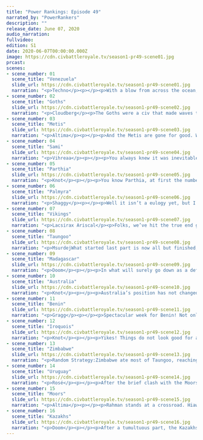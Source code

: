 ```yaml
---
title: "Power Rankings: Episode 49"
narrated_by: "PowerRankers"
description: ""
release_date: June 07, 2020
audio_narration:
fullvideo:
edition: S1
date: 2020-06-07T00:00:00.000Z
image: https://cdn.civbattleroyale.tv/season1-pr49-scene01.jpg
prcast:
scenes:
- scene_number: 01
  scene_title: "Venezuela"
  slide_url: https://cdn.civbattleroyale.tv/season1-pr49-scene01.jpg
  narration: "<p>Techno</p><p></p><p>With a blow from across the ocean, Venezuela's existence was finally cut short. Venezuela long stood as a bastion, the force keeping Uruguay in check and stopping total hegemony over the South American continent. While Venezuela was always the underdog, there was a time early in Endgame where the two civs had rough parity. That dream was quickly shattered by invasions from Uruguay and the Iroquois that ultimately pushed Venezuela out to the Hawaiian islands, and while those islands fell initially to Taungoo of all civs, they too quickly got caught in the crossfire of those two superpowers. You fought well, Chavez, but being a buffer state is a fragile existence.</p>"
- scene_number: 02
  scene_title: "Goths"
  slide_url: https://cdn.civbattleroyale.tv/season1-pr49-scene02.jpg
  narration: "<p>Cloudberg</p><p>The Goths were a civ that made waves throughout the game. At the beginning, we weren’t sure how they would fare, ranking them 39th out of an apparent lack of confidence in their ability to replicate their historical successes. Although they quickly became renowned for making terrible decisions, they did hold their own in various wars, eventually taking the capital of the Golden Horde and holding their own against the Sami and Kazakhs. Unfortunately, this mild success could not be replicated in Endgame, where Alaric’s failure to settle enough cities paved the way for the rise of the Kazakhs, before he was eventually killed by an exclave of Benin. Although his end was humiliating, Alaric ultimately finished a full 24 places ahead of his Episode 0 ranking, which can only be considered a success.</p>"
- scene_number: 03
  scene_title: "Metis"
  slide_url: https://cdn.civbattleroyale.tv/season1-pr49-scene03.jpg
  narration: "<p>Altima</p><p></p><p>And the Metis are gone for good. While they effectively brickwalled the Iroquois early on in Endgame with their ludicrously stout city DEF, they never capitalized on that advantage enough to actually stop their neighboring nemesis or even actually push into their lands. This became more of an issue with the Metis’s chronic oversettling problems- with all of the cities they settled, particularly the garbage arctic ones, they never had the Science to maintain a competitive tech level after the early game while the Iroquois in turn were busy teching up into the stratosphere. By the time the first devastating tide rolled in, it was bombers against riflemen. By the time the final shot was fired, all Louis Riel could do is wonder what could have been, if his greatest rivals hadn’t cheated their way into Facism all those millenia ago.</p>"
- scene_number: 04
  scene_title: "Sami"
  slide_url: https://cdn.civbattleroyale.tv/season1-pr49-scene04.jpg
  narration: "<p>Vihreaa</p><p></p><p>You always knew it was inevitable, but that doesn’t make it any more sad. This is the feelings and thoughts that go through everybody’s head when their grandmother passes away. The Sami were favored to be a powerful contender going into the CBRX, consistently ranking in the top 10 for most of the game, with their highest ever ranking being 3rd. Along with this, they were also able to overcome their hurdle that was Endgame, where they were set back, but still managed to gain back the title of at least regional power. Perhaps had Endgame not screwed up the Sami, they would still be alive today, perhaps thwarting the dominance of Kazakhstan? This is just mere speculation, though, as we will never find out what the Sami could have done had they just did one thing here or made a certain peace deal there. All in all though, finishing 13th is not bad out of 60 some odd civilizations.</p>"
- scene_number: 05
  scene_title: "Parthia"
  slide_url: https://cdn.civbattleroyale.tv/season1-pr49-scene05.jpg
  narration: "<p>Knot</p><p></p><p>You know Parthia, at first the number one civ being unable to take your last city because a dead civ put one of their only units in there was endearing, but it was supposed to eventually end in your death. Not prolonged existence. I will only be ok with this if Madagascar actually goes through with taking you out.</p>"
- scene_number: 06
  scene_title: "Palmyra"
  slide_url: https://cdn.civbattleroyale.tv/season1-pr49-scene06.jpg
  narration: "<p>Shaggy</p><p></p><p>Well it isn’t a eulogy yet, but I doubt we’ll be seeing any more of Palmyra outside of their inevitable death slide. Sandwiched between Zimbabwe, Moors and Kazakhs is not the place to be right now for a power-turned-city-state that is just trying to hold on to finish in the top 10. Hey, at least they’re still doing just a bit better than Parthia, right til the very end.</p><p></p>"
- scene_number: 07
  scene_title: "Vikings"
  slide_url: https://cdn.civbattleroyale.tv/season1-pr49-scene07.jpg
  narration: "<p>Lacsirax Ariscal</p><p>Folks, we’ve hit the true end game now. The Vikings are a civ with one city so far north in the frosty depths of Greenland that the global recap at the end of each turn misses it every time. They’re also in the top 10. What keeps them above their fellow rumps? Simple: they’re so out of the way it’s hard to see why any civ would bother to finish them off. In fact I wouldn’t bet against Ragnar’s frigid Hell enduring until world war is declared.</p><p></p><p>This is it </p>"
- scene_number: 08
  scene_title: "Taungoo"
  slide_url: https://cdn.civbattleroyale.tv/season1-pr49-scene08.jpg
  narration: "<p>MsurdejWhat started last part is now all but finished, as Taungoo has been mostly finished. Zimbabwe tore through the once mighty empire of the Goo, leaving it a scattered collection of holdings in Indonesia and Canton. While they are still at war, it seems unlikely that Hiawatha or the ghost of Chavez will do anything to harm them. No, Bayinnaung’s remaining days will be spent looking out over the ocean, wondering where it all went wrong.</p>"
- scene_number: 09
  scene_title: "Madagascar"
  slide_url: https://cdn.civbattleroyale.tv/season1-pr49-scene09.jpg
  narration: "<p>Doom</p><p></p><p>In what will surely go down as a defining moment of endgame much like the fall of the Qin, the entire cylinder was thrown into chaos this episode as Ranavalona declared war on Parthia. While no cities have changed hands yet it's only a matter of time until the pikeman replacements can arrange a proper siege.</p>"
- scene_number: 10
  scene_title: "Australia"
  slide_url: https://cdn.civbattleroyale.tv/season1-pr49-scene10.jpg
  narration: "<p>Knot</p><p></p><p>Australia’s position has not changed, so instead of focusing on how another civ is basically obsolete in the current state of the game, I propose a little game you can watch for to keep Australia interesting. They are very close to permanently being in the top ten. Any civ below them is just as likely to die, if not more. Given their performance, tenacity, and general oceanic success in Pre-Endgame, I’m sure some of you would like to see Australia enshrined in the top ten of CBRX1 for all time. On the other hand, some of you are probably salty that a do nothing civ from CBR 2 that also slaughtered several fan favorites is going to be in the top ten again. All it takes is one declaration of war from Uruguay to change that, and kill them here so close to this goal. This is the last great achievement for one of the most polarizing civs, and it is so very close. Place your bets and reveal your allegiance! Are you team “Aussie Top Ten,” or team “Slaughter the Green Menace”? </p>"
- scene_number: 11
  scene_title: "Benin"
  slide_url: https://cdn.civbattleroyale.tv/season1-pr49-scene11.jpg
  narration: "<p>Gragg</p><p></p><p>Spectacular week for Benin! Not only have they survived despite being in range of 4 superpowers (Moors, Zimbabwe, Iroquois, Uruguay), but they managed to eliminate the Goths and finally get out of the ‘boring box’. For those that haven’t realized, Benin was the only surviving civ that has not eliminated a civ. Now let’s talk about Benin’s future. They are second to none in terms of spectacular defenses. If the Moors declare war and Benin gains cities, it would just be par for the course. That being said, I wouldn’t bet on it. With so many powerful neighbors it’s only a matter of time before their time runs out. They aren’t quite a runt though so they sit at an undisputed rank 6 below the superpowers. </p>"
- scene_number: 12
  scene_title: "Iroquois"
  slide_url: https://cdn.civbattleroyale.tv/season1-pr49-scene12.jpg
  narration: "<p>Knot</p><p></p><p>Yikes! Things do not look good for a civ that was thought to be a real contender to the Kazakhs due to their tech advantage. Ironically, the tech advantage might be their downfall because Hiawatha is so concerned with making a super duper future society, he hasn’t actually built an army to protect that society. Such that even Uruguay, a civ that was projected to lose to the Iroquois due to the massive tech difference, actually made gains against the Iroquois, and could again if they decide to run the war back. Across the coast, the Moors have shown the potential to take NA cities and hold them. They could easily take advantage of this and set up a base on former Iroquoian land. That’s not even mentioning the big elephant in the room: The Kazakhs and their 200+ nukes who are currently at war. It’s very likely that the Kazakhs steamroll Hiawatha’s army, and taking half of his territory, while covering the other half in fallout. It’s not impossible for the Iroquois to turn this around, suddenly build a massive army, and hold back the hordes, but it’s not looking great at the moment.</p>"
- scene_number: 13
  scene_title: "Zimbabwe"
  slide_url: https://cdn.civbattleroyale.tv/season1-pr49-scene13.jpg
  narration: "<p>Random Strategy:Zimbabwe ate most of Taungoo, reaching the 50 city requirement to become a superpower. The 5th and final one. Though they are still weaker than the other 4 by some margin. The others are about 1.5 times stronger than Zimbabwe in all stats. The only reason they are even ahead of the Iroquois in the PRs is because the Iroquois are getting coalitioned and nuked. Zimbabwe do have one advantage in that, they now have the largest snack bar (it used to be the Moors but the Moors have already eaten their own snacks). Zimbabwe has access to not only the full meal known as Benin, but also Madagascar, Australia, Taungoo and Palmyra. That's 27 cities available put together! Better start munching before others tuck in.</p>"
- scene_number: 14
  scene_title: "Uruguay"
  slide_url: https://cdn.civbattleroyale.tv/season1-pr49-scene14.jpg
  narration: "<p>Rosé</p><p></p><p>After the brief clash with the Moors which basically result in a surprising amount of conflict in the Caribbean and Brazil, Uruguay realized that its recent power up may not be doing enough now, the cursed consul decided it had one remaining option: Iroquois. The invasion has been a moderate success with a large chunk of Central America falling to Cursed Blue. Hopefully, there will be more success in the future. However, Guay has one glaring weakness that is holding everyone back from a number one spot, their shitty tech game. This is a common consequence when a civ goes on a rampage, or just get settle happy they become “fat” This means that they have too many cities to sustain themselves and are witnessing a low tech growth and many of the new cities aren’t productive enough. Guay’s Production in its core is stellar sure, but due to the many recent conquests, Guays production per city stands below some of the “non powers” like Taungoo and Australia which is pretty laughable in the late game with expensive buildings and new techs. Speaking of techs, Guay is far behind in that too, being eight techs behind Zimbabwe and Twenty techs behind the leader Iroquois. As lame as it may sound, Guay should probably stop declaring wars and actually develop its territory if they want any chance to win the rest of the game.</p>"
- scene_number: 15
  scene_title: "Moors"
  slide_url: https://cdn.civbattleroyale.tv/season1-pr49-scene15.jpg
  narration: "<p>Altima</p><p></p><p>Rahman stands at a crossroad. Hiawatha, the one guy with comparable tech, is currently being fed his own limbs by the Blue Boi Band. If Rahman joins in that war right now, with the Iroquois distracted, he’d likely walk away with fairly significant profit on top of further crippling his tech rival. However, the lingering danger of the Kazakhs still hovers overhead- the Khan is gaining on Rahman technologically, and while the Moors have pushed ahead in production, it’s unclear how solid that gain actually is- it may just be a Golden Age for the Moors. Rahman and his people have a choice to make- will they act decisively and pull ahead, or will they stagnate as their rivals erode the fields they currently hold the advantage in?</p>"
- scene_number: 16
  scene_title: "Kazakhs"
  slide_url: https://cdn.civbattleroyale.tv/season1-pr49-scene16.jpg
  narration: "<p>Doom</p><p></p><p>After a tumultuous part, the Kazakhs cement their hold on the top spot, with a unanimous ranking of 1. While previous wars with the Iroquois have proved inconclusive, the Kazakhs seem on the verge of a breakthrough at last with some help from Uruguay and the Moors. Ablai Khan also retains the top place in military, thanks to several hundred nukes. In the hands of a human player this could end the game but Ablai is more likely to let the vast majority of them go to waste sitting around somewhere in Siberia.</p>"
---
```

